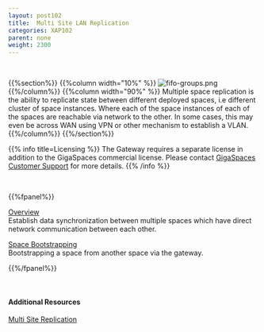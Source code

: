 ```yaml
---
layout: post102
title:  Multi Site LAN Replication
categories: XAP102
parent: none
weight: 2300
---
```


<br>

{{%section%}}
{{%column width="10%" %}}
![fifo-groups.png](/attachment_files/subject/multisite.png)
{{%/column%}}
{{%column width="90%" %}}
Multiple space replication is the ability to replicate state between different deployed spaces, i.e different cluster of space instances. Where each of the space instances of each of the spaces are reachable via network to the other. In some cases, this may even be across WAN using VPN or other mechanism to establish a VLAN.
{{%/column%}}
{{%/section%}}



{{% info title=Licensing %}}
The Gateway requires a separate license in addition to the GigaSpaces commercial license. Please contact [GigaSpaces Customer Support](http://www.gigaspaces.com/content/customer-support-services) for more details.
{{% /info %}}


<br>

{{%fpanel%}}

[Overview](./multi-space-replication-over-the-lan-or-vpn.html)<br>
Establish data synchronization between multiple spaces which have direct network communication between each other.

[Space Bootstrapping](./replication-gateway-lan-bootstrapping-process.html)<br>
Bootstrapping a space from another space via the gateway.

{{%/fpanel%}}

<br>

#### Additional Resources

[Multi Site Replication](./multi-site-replication-overview.html)